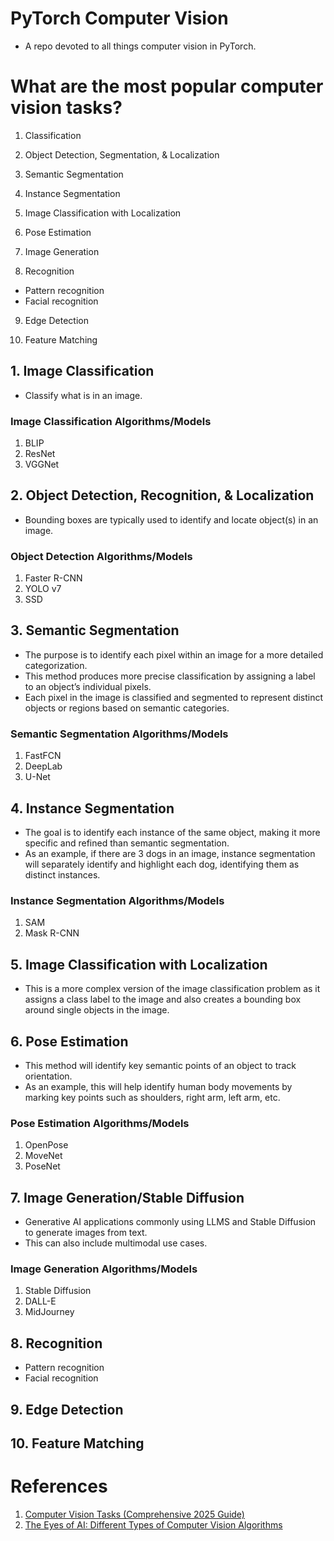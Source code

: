 # PyTorch Computer Vision
* A repo devoted to all things computer vision in PyTorch.


# What are the most popular computer vision tasks?
1. Classification

2. Object Detection, Segmentation, & Localization

3. Semantic Segmentation

4. Instance Segmentation

5. Image Classification with Localization

6. Pose Estimation

7. Image Generation

8. Recognition
- Pattern recognition
- Facial recognition

9. Edge Detection

10. Feature Matching


## 1. Image Classification
* Classify what is in an image.

### Image Classification Algorithms/Models
1. BLIP
2. ResNet
3. VGGNet

## 2. Object Detection, Recognition, & Localization
* Bounding boxes are typically used to identify and locate object(s) in an image.


### Object Detection Algorithms/Models
1. Faster R-CNN
2. YOLO v7
3. SSD


## 3. Semantic Segmentation
* The purpose is to identify each pixel within an image for a more detailed categorization.
* This method produces more precise classification by assigning a label to an object’s individual pixels.
* Each pixel in the image is classified and segmented to represent distinct objects or regions based on semantic categories.

### Semantic Segmentation Algorithms/Models
1. FastFCN
2. DeepLab
3. U-Net

## 4. Instance Segmentation
* The goal is to identify each instance of the same object, making it more specific and refined than semantic segmentation.
* As an example, if there are 3 dogs in an image, instance segmentation will separately identify and highlight each dog, identifying them as distinct instances.

### Instance Segmentation Algorithms/Models
1. SAM
2. Mask R-CNN

## 5. Image Classification with Localization
* This is a more complex version of the image classification problem as it assigns a class label to the image and also creates a bounding box around single objects in the image.

## 6. Pose Estimation
* This method will identify key semantic points of an object to track orientation.
* As an example, this will help identify human body movements by marking key points such as shoulders, right arm, left arm, etc.

### Pose Estimation Algorithms/Models
1. OpenPose
2. MoveNet
3. PoseNet

## 7. Image Generation/Stable Diffusion
* Generative AI applications commonly using LLMS and Stable Diffusion to generate images from text.
* This can also include multimodal use cases.

### Image Generation Algorithms/Models
1. Stable Diffusion
2. DALL-E
3. MidJourney


## 8. Recognition
- Pattern recognition
- Facial recognition

## 9. Edge Detection

## 10. Feature Matching




# References
1. [Computer Vision Tasks (Comprehensive 2025 Guide)](https://viso.ai/deep-learning/computer-vision-tasks/)
2. [The Eyes of AI: Different Types of Computer Vision Algorithms](https://ameriecloud.medium.com/the-eyes-of-ai-different-types-of-computer-vision-algorithms-aa2447c170c7)
